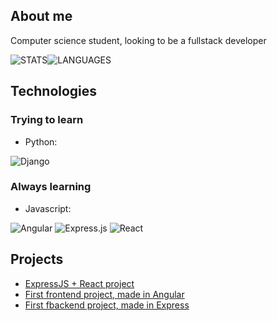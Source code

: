 ## About me
Computer science student, looking to be a fullstack developer

![STATS](https://github-readme-stats.vercel.app/api?username=gendlich&theme=dracula)![LANGUAGES](https://github-readme-stats.vercel.app/api/top-langs/?username=gendlich&theme=dracula)

## Technologies
### Trying to learn
 - Python:

![Django](https://img.shields.io/badge/django-%23092E20.svg?style=for-the-badge&logo=django&logoColor=white)

### Always learning
 - Javascript:

![Angular](https://img.shields.io/badge/angular-%23DD0031.svg?style=for-the-badge&logo=angular&logoColor=white)
![Express.js](https://img.shields.io/badge/express.js-%23404d59.svg?style=for-the-badge&logo=express&logoColor=%2361DAFB)
![React](https://img.shields.io/badge/react-%2320232a.svg?style=for-the-badge&logo=react&logoColor=%2361DAFB)

## Projects
 - [ExpressJS + React project](https://github.com/gendlich/projeto-globalsys)
 - [First frontend project, made in Angular](https://github.com/gendlich/online-store-angular)
 - [First fbackend project, made in Express](https://github.com/gendlich/online-store-backend)
